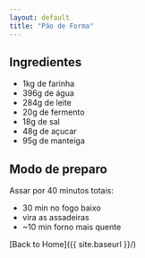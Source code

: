 ```yaml
---
layout: default
title: "Pão de Forma"
---
```



## Ingredientes
- 1kg de farinha
- 396g de água
- 284g de leite
- 20g de fermento
- 18g de sal
- 48g de açucar
- 95g de manteiga


## Modo de preparo
Assar por 40 minutos totais:  
- 30 min no fogo baixo
- vira as assadeiras
- ~10 min forno mais quente


[Back to Home]({{ site.baseurl }}/)